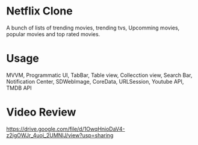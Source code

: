 # Netflix Clone
A bunch of lists of trending movies, trending tvs, Upcomming movies, popular movies and top rated movies.

# Usage 
MVVM, Programmatic UI, TabBar, Table view, Collecction view, Search Bar, Notification Center,
SDWebImage, CoreData, URLSession, Youtube API, TMDB API

# Video Review
https://drive.google.com/file/d/1OwqHnioDaV4-z2igOWJr_4uoj_2UMNlJ/view?usp=sharing
